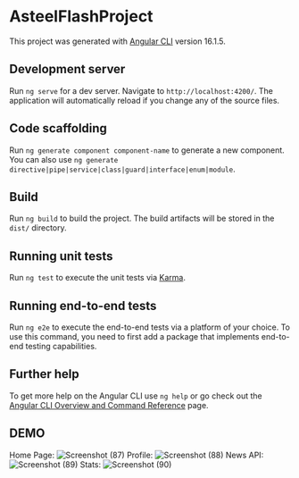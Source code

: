# AsteelFlashProject

This project was generated with [Angular CLI](https://github.com/angular/angular-cli) version 16.1.5.

## Development server

Run `ng serve` for a dev server. Navigate to `http://localhost:4200/`. The application will automatically reload if you change any of the source files.

## Code scaffolding

Run `ng generate component component-name` to generate a new component. You can also use `ng generate directive|pipe|service|class|guard|interface|enum|module`.

## Build

Run `ng build` to build the project. The build artifacts will be stored in the `dist/` directory.

## Running unit tests

Run `ng test` to execute the unit tests via [Karma](https://karma-runner.github.io).

## Running end-to-end tests

Run `ng e2e` to execute the end-to-end tests via a platform of your choice. To use this command, you need to first add a package that implements end-to-end testing capabilities.

## Further help

To get more help on the Angular CLI use `ng help` or go check out the [Angular CLI Overview and Command Reference](https://angular.io/cli) page.


## DEMO
Home Page:
![Screenshot (87)](https://github.com/user-attachments/assets/d6b88316-b108-496c-93a2-e37b749a970e)
Profile:
![Screenshot (88)](https://github.com/user-attachments/assets/302842c3-7fb7-40ba-9f2b-5b8f365f7452)
News API:
![Screenshot (89)](https://github.com/user-attachments/assets/8b9b7898-d7c7-42b6-a3bb-6a4a3a0c1c62)
Stats:
![Screenshot (90)](https://github.com/user-attachments/assets/e4566140-17d5-4a62-8e45-83eff7117c8f)
